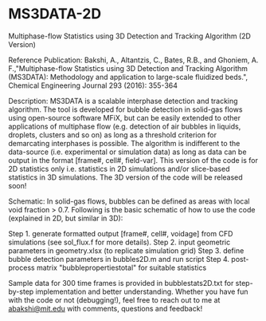 # MS3DATA-2D
Multiphase-flow Statistics using 3D Detection and Tracking Algorithm (2D Version) 

Reference Publication: 
Bakshi, A., Altantzis, C., Bates, R.B., and Ghoniem, A. F.,"Multiphase-flow Statistics using 3D Detection and Tracking Algorithm (MS3DATA): Methodology and application to large-scale fluidized beds.", Chemical Engineering Journal 293 (2016): 355-364 

Description: 
MS3DATA is a scalable interphase detection and tracking algorithm. The tool is developed for bubble detection in solid-gas flows using open-source software MFiX, but can be easily extended to other applications of multiphase flow (e.g. detection of air bubbles in liquids, droplets, clusters and so on) as long as a threshold criterion for demarcating interphases is possible. The algorithm is indifferent to the data-source (i.e. experimental or simulation data) as long as data can be output in the format [frame#, cell#, field-var]. This version of the code is for 2D statistics only i.e. statistics in 2D simulations and/or slice-based statistics in 3D simulations. The 3D version of the code will be released soon!

Schematic:
In solid-gas flows, bubbles can be defined as areas with local void fraction > 0.7. Following is the basic schematic of how to use the code (explained in 2D, but similar in 3D): 

Step 1. generate formatted output  [frame#, cell#, voidage] from CFD simulations (see sol_flux.f for more details).
Step 2. input geometric parameters in geometry.xlsx (to replicate simulation grid) 
Step 3. define bubble detection parameters in bubbles2D.m and run script 
Step 4. post-process matrix "bubblepropertiestotal" for suitable statistics 

Sample data for 300 time frames is provided in bubblestats2D.txt for step-by-step implementation and better understanding. 
Whether you have fun with the code or not (debugging!), feel free to reach out to me at abakshi@mit.edu with comments, questions and feedback!

